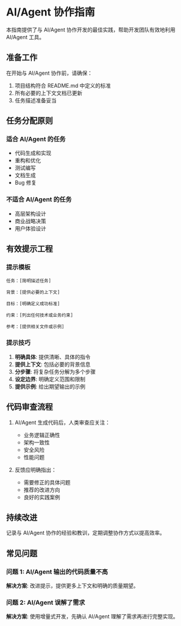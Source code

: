 # AI/Agent 协作指南

本指南提供了与 AI/Agent 协作开发的最佳实践，帮助开发团队有效地利用 AI/Agent 工具。

## 准备工作

在开始与 AI/Agent 协作前，请确保：

1. 项目结构符合 README.md 中定义的标准
2. 所有必要的上下文文档已更新
3. 任务描述准备妥当

## 任务分配原则

### 适合 AI/Agent 的任务

- 代码生成和实现
- 重构和优化
- 测试编写
- 文档生成
- Bug 修复

### 不适合 AI/Agent 的任务

- 高层架构设计
- 商业战略决策
- 用户体验设计

## 有效提示工程

### 提示模板

```
任务：[简明描述任务]

背景：[提供必要的上下文]

目标：[明确定义成功标准]

约束：[列出任何技术或业务约束]

参考：[提供相关文件或示例]
```

### 提示技巧

1. **明确具体**: 提供清晰、具体的指令
2. **提供上下文**: 包括必要的背景信息
3. **分步骤**: 将复杂任务分解为多个步骤
4. **设定边界**: 明确定义范围和限制
5. **提供示例**: 给出期望输出的示例

## 代码审查流程

1. AI/Agent 生成代码后，人类审查应关注：
   - 业务逻辑正确性
   - 架构一致性
   - 安全风险
   - 性能问题

2. 反馈应明确指出：
   - 需要修正的具体问题
   - 推荐的改进方向
   - 良好的实践案例

## 持续改进

记录与 AI/Agent 协作的经验和教训，定期调整协作方式以提高效率。

## 常见问题

### 问题 1: AI/Agent 输出的代码质量不高

**解决方案**: 改进提示，提供更多上下文和明确的质量期望。

### 问题 2: AI/Agent 误解了需求

**解决方案**: 使用增量式开发，先确认 AI/Agent 理解了需求再进行完整实现。
